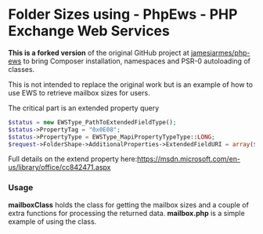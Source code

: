 Folder Sizes using - PhpEws - PHP Exchange Web Services
===================================

__This is a forked version__ of the original GitHub project at [jamesiarmes/php-ews](/jamesiarmes/php-ews) to bring Composer installation,
namespaces and PSR-0 autoloading of classes.

This is not intended to replace the original work but is an example of how to use EWS to retrieve mailbox sizes for users.

The critical part is an extended property query

```php
$status = new EWSType_PathToExtendedFieldType();
$status->PropertyTag = "0x0E08";
$status->PropertyType = EWSType_MapiPropertyTypeType::LONG;
$request->FolderShape->AdditionalProperties->ExtendedFieldURI = array($status);
```
Full details on the extend property here:https://msdn.microsoft.com/en-us/library/office/cc842471.aspx

### Usage

__mailboxClass__ holds the class for getting the mailbox sizes and a couple of extra functions for processing the returned data.
__mailbox.php__ is a simple example of using the class.  
